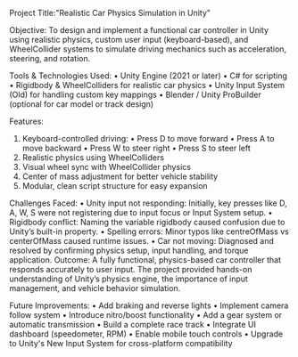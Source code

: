 Project Title:"Realistic Car Physics Simulation in Unity"

Objective:
To design and implement a functional car controller in Unity using realistic physics, custom user input (keyboard-based), and WheelCollider systems to simulate driving mechanics such as acceleration, steering, and rotation.

Tools & Technologies Used:
•	Unity Engine (2021 or later)
•	C# for scripting
•	Rigidbody & WheelColliders for realistic car physics
•	Unity Input System (Old) for handling custom key mappings
•	Blender / Unity ProBuilder (optional for car model or track design)

Features:
1. Keyboard-controlled driving:
•	Press D to move forward
•	Press A to move backward
•	Press W to steer right
•	Press S to steer left
2. Realistic physics using WheelColliders
3. Visual wheel sync with WheelCollider physics
4. Center of mass adjustment for better vehicle stability
5. Modular, clean script structure for easy expansion

Challenges Faced:
•	Unity input not responding: Initially, key presses like D, A, W, S were not registering due to input focus or Input System setup.
•	Rigidbody conflict: Naming the variable rigidbody caused confusion due to Unity’s built-in property.
•	Spelling errors: Minor typos like centreOfMass vs centerOfMass caused runtime issues.
•	Car not moving: Diagnosed and resolved by confirming physics setup, input handling, and torque application.
Outcome:
A fully functional, physics-based car controller that responds accurately to user input. The project provided hands-on understanding of Unity’s physics engine, the importance of input management, and vehicle behavior simulation.

Future Improvements:
•	Add braking and reverse lights
•	Implement camera follow system
•	Introduce nitro/boost functionality
•	Add a gear system or automatic transmission
•	Build a complete race track
•	Integrate UI dashboard (speedometer, RPM)
•	Enable mobile touch controls
•	Upgrade to Unity's New Input System for cross-platform compatibility

